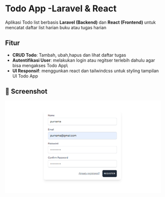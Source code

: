 # Todo App -Laravel & React
Aplikasi Todo list berbasis **Laravel (Backend)** dan **React (Frontend)** untuk mencatat daftar list harian buku atau tugas harian

## Fitur
- **CRUD Todo**: Tambah, ubah,hapus dan lihat daftar tugas
- **Autentifikasi User**: melakukan login atau regitser terlebih dahulu agar bisa mengakses Todo App\
- **UI Responsif**: menggunkan react dan tailwindcss untuk styling tampilan UI Todo App

## 📸 Screenshot
![image alt](https://github.com/Ricpa99/todo/blob/d766045e8b1a79bfd11891187bd5d8cff01a1337/laravel%20-%20react/img/register.png)
